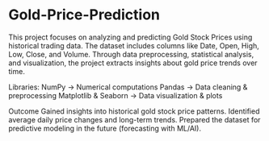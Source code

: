 # Gold-Price-Prediction
This project focuses on analyzing and predicting Gold Stock Prices using historical trading data. The dataset includes columns like Date, Open, High, Low, Close, and Volume. Through data preprocessing, statistical analysis, and visualization, the project extracts insights about gold price trends over time.

Libraries:
NumPy → Numerical computations
Pandas → Data cleaning & preprocessing
Matplotlib & Seaborn → Data visualization & plots


Outcome
Gained insights into historical gold stock price patterns.
Identified average daily price changes and long-term trends.
Prepared the dataset for predictive modeling in the future (forecasting with ML/AI).
